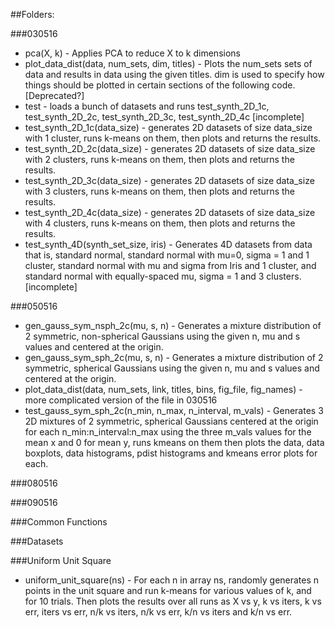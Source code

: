 ##Folders:

###030516

* pca(X, k) - Applies PCA to reduce X to k dimensions
* plot_data_dist(data, num_sets, dim, titles) - Plots the num_sets sets of data and results in data using the given titles. dim is used to specify how things should be plotted in certain sections of the following code. [Deprecated?]
* test - loads a bunch of datasets and runs test_synth_2D_1c, test_synth_2D_2c, test_synth_2D_3c, test_synth_2D_4c [incomplete]
* test_synth_2D_1c(data_size) - generates 2D datasets of size data_size with 1 cluster, runs k-means on them, then plots and returns the results.
* test_synth_2D_2c(data_size) - generates 2D datasets of size data_size with 2 clusters, runs k-means on them, then plots and returns the results.
* test_synth_2D_3c(data_size) - generates 2D datasets of size data_size with 3 clusters, runs k-means on them, then plots and returns the results.
* test_synth_2D_4c(data_size) - generates 2D datasets of size data_size with 4 clusters, runs k-means on them, then plots and returns the results.
* test_synth_4D(synth_set_size, iris) - Generates 4D datasets from data that is, standard normal, standard normal with mu=0, sigma = 1 and 1 cluster, standard normal with mu and sigma from Iris and 1 cluster, and standard normal with equally-spaced mu, sigma = 1 and 3 clusters. [incomplete]
	
###050516

* gen_gauss_sym_nsph_2c(mu, s, n) - Generates a mixture distribution of 2 symmetric, non-spherical Gaussians using the given n, mu and s values and centered at the origin.
* gen_gauss_sym_sph_2c(mu, s, n) - Generates a mixture distribution of 2 symmetric, spherical Gaussians using the given n, mu and s values and centered at the origin.
* plot_data_dist(data, num_sets, link, titles, bins, fig_file, fig_names) - more complicated version of the file in 030516
* test_gauss_sym_sph_2c(n_min, n_max, n_interval, m_vals) - Generates 3 2D mixtures of 2 symmetric, spherical Gaussians centered at the origin for each n_min:n_interval:n_max using the three m_vals values for the mean x and 0 for mean y, runs kmeans on them then plots the data, data boxplots, data histograms, pdist histograms and kmeans error plots for each.

###080516

###090516

###Common Functions

###Datasets

###Uniform Unit Square
* uniform_unit_square(ns) - For each n in array ns, randomly generates n points in the unit square and run k-means for various values of k, and for 10 trials. Then plots the results over all runs as X vs y, k vs iters, k vs err, iters vs err, n/k vs iters, n/k vs err, k/n vs iters and k/n vs err.